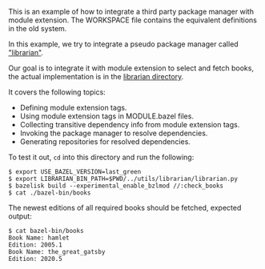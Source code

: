 This is an example of how to integrate a third party package manager with module extension. The WORKSPACE file contains the equivalent definitions in the old system.

In this example, we try to integrate a pseudo package manager called ["librarian"](../utils/librarian/README.md).

Our goal is to integrate it with module extension to select and fetch books, the actual implementation is in the [librarian directory](../utils/librarian).

It covers the following topics:

 - Defining module extension tags.
 - Using module extension tags in MODULE.bazel files.
 - Collecting transitive dependency info from module extension tags.
 - Invoking the package manager to resolve dependencies.
 - Generating repositories for resolved dependencies.

To test it out, `cd` into this directory and run the following:
```
$ export USE_BAZEL_VERSION=last_green
$ export LIBRARIAN_BIN_PATH=$PWD/../utils/librarian/librarian.py
$ bazelisk build --experimental_enable_bzlmod //:check_books
$ cat ./bazel-bin/books
```
The newest editions of all required books should be fetched, expected output:
```
$ cat bazel-bin/books
Book Name: hamlet
Edition: 2005.1
Book Name: the_great_gatsby
Edition: 2020.5
```
